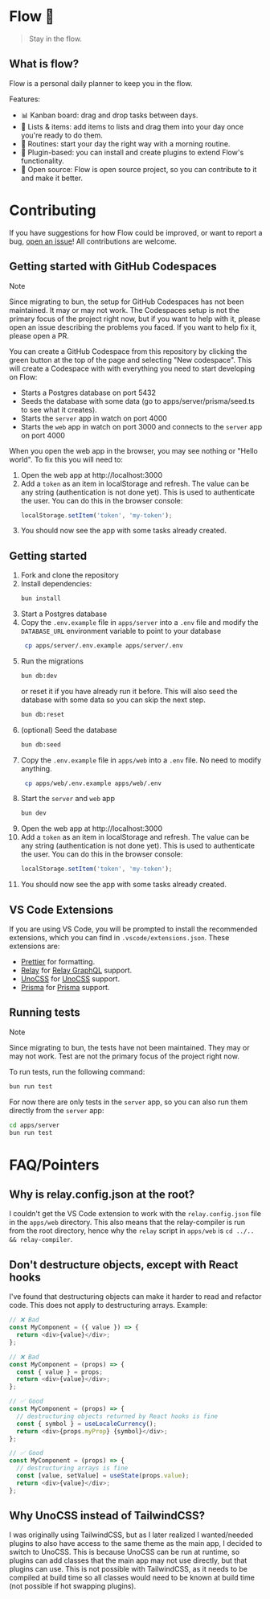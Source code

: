 # Flow 🌊

> Stay in the flow.

## What is flow?

Flow is a personal daily planner to keep you in the flow. 

Features:

- 📊 Kanban board: drag and drop tasks between days.
- 🧾 Lists & items: add items to lists and drag them into your day once you're ready to do them.
- 📕 Routines: start your day the right way with a morning routine.
- 🧩 Plugin-based: you can install and create plugins to extend Flow's functionality.
- 💯 Open source: Flow is open source project, so you can contribute to it and make it better.

# Contributing

If you have suggestions for how Flow could be improved, or want to report a bug, [open an issue](https://github.com/richardguerre/flow/issues/new)! All contributions are welcome.


## Getting started with GitHub Codespaces

> [!NOTE]
> Since migrating to bun, the setup for GitHub Codespaces has not been maintained. It may or may not work.
> The Codespaces setup is not the primary focus of the project right now, but if you want to help with it, please open an issue describing the problems you faced. If you want to help fix it, please open a PR.

You can create a GitHub Codespace from this repository by clicking the green button at the top of the page and selecting "New codespace". This will create a Codespace with with everything you need to start developing on Flow:

- Starts a Postgres database on port 5432
- Seeds the database with some data (go to apps/server/prisma/seed.ts to see what it creates).
- Starts the `server` app in watch on port 4000
- Starts the `web` app in watch on port 3000 and connects to the `server` app on port 4000

When you open the web app in the browser, you may see nothing or "Hello world". To fix this you will need to:

1. Open the web app at http://localhost:3000
2. Add a `token` as an item in localStorage and refresh. The value can be any string (authentication is not done yet). This is used to authenticate the user. You can do this in the browser console:
    ```js
    localStorage.setItem('token', 'my-token');
    ```
3. You should now see the app with some tasks already created.

## Getting started

1. Fork and clone the repository
2. Install dependencies:
   ```bash
   bun install
   ```
3. Start a Postgres database
4. Copy the `.env.example` file in `apps/server` into a `.env` file and modify the `DATABASE_URL` environment variable to point to your database
   ```bash
    cp apps/server/.env.example apps/server/.env
    ```
5. Run the migrations
   ```bash
   bun db:dev
   ```
   or reset it if you have already run it before. This will also seed the database with some data so you can skip the next step.
   ```bash
   bun db:reset
   ```
6. (optional) Seed the database
   ```bash
   bun db:seed
   ```
7. Copy the `.env.example` file in `apps/web` into a `.env` file. No need to modify anything.
   ```bash
    cp apps/web/.env.example apps/web/.env
    ```
8. Start the `server` and `web` app
   ```bash
   bun dev
   ```
9. Open the web app at http://localhost:3000
10. Add a `token` as an item in localStorage and refresh. The value can be any string (authentication is not done yet). This is used to authenticate the user. You can do this in the browser console:
    ```js
    localStorage.setItem('token', 'my-token');
    ```
11. You should now see the app with some tasks already created.

## VS Code Extensions

If you are using VS Code, you will be prompted to install the recommended extensions, which you can find in `.vscode/extensions.json`. These extensions are:

- [Prettier](https://marketplace.visualstudio.com/items?itemName=esbenp.prettier-vscode) for formatting.
- [Relay](https://marketplace.visualstudio.com/items?itemName=meta.relay) for [Relay GraphQL](https://relay.dev) support.
- [UnoCSS](https://marketplace.visualstudio.com/items?itemName=bradlc.antfu.unocss) for [UnoCSS](https://unocss.dev) support.
- [Prisma](https://marketplace.visualstudio.com/items?itemName=Prisma.prisma) for [Prisma](https://www.prisma.io) support.

## Running tests

> [!NOTE]
> Since migrating to bun, the tests have not been maintained. They may or may not work.
> Test are not the primary focus of the project right now.

To run tests, run the following command:

```bash
bun run test
```

For now there are only tests in the `server` app, so you can also run them directly from the `server` app:

```bash
cd apps/server
bun run test
```

# FAQ/Pointers

## Why is relay.config.json at the root?

I couldn't get the VS Code extension to work with the `relay.config.json` file in the `apps/web` directory. This also means that the relay-compiler is run from the root directory, hence why the `relay` script in `apps/web` is `cd ../.. && relay-compiler`.

## Don't destructure objects, except with React hooks

I've found that destructuring objects can make it harder to read and refactor code. This does not apply to destructuring arrays. Example:

```js
// ❌ Bad
const MyComponent = ({ value }) => {
  return <div>{value}</div>;
};

// ❌ Bad
const MyComponent = (props) => {
  const { value } = props;
  return <div>{value}</div>;
};

// ✅ Good
const MyComponent = (props) => {
  // destructuring objects returned by React hooks is fine
  const { symbol } = useLocaleCurrency();
  return <div>{props.myProp} {symbol}</div>;
};

// ✅ Good
const MyComponent = (props) => {
  // destructuring arrays is fine
  const [value, setValue] = useState(props.value);
  return <div>{value}</div>;
};
```

## Why UnoCSS instead of TailwindCSS?

I was originally using TailwindCSS, but as I later realized I wanted/needed plugins to also have access to the same theme as the main app, I decided to switch to UnoCSS. This is because UnoCSS can be run at runtime, so plugins can add classes that the main app may not use directly, but that plugins can use. This is not possible with TailwindCSS, as it needs to be compiled at build time so all classes would need to be known at build time (not possible if hot swapping plugins).
